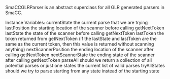 SmaCCGLRParser is an abstract superclass for all GLR generated parsers in SmaCC.

Instance Variables:
	currentState	<SmaCCParserState>	the current parse that we are trying
	lastPosition	<Integer>	the starting location of the scanner before calling getNextToken
	lastState	<Symbol>	the state of the scanner before calling getNextToken
	lastToken	<SmaCCToken>	the token returned from getNextToken (if the lastState and lastToken are the same as the current token, then this value is returned without scanning anything)
	nextScannerPosition	<Integer>	the ending location of the scanner after calling getNextToken
	nextScannerState	<Symbol>	the ending state of the scanner after calling getNextToken
	parseAll	<Boolean>	should we return a collection of all potential parses or just one
	states	<SequenceableCollection of: SmaCCParserState>	the current list of valid parses
	tryAllStates	<Boolean>	should we try to parse starting from any state instead of the starting state
